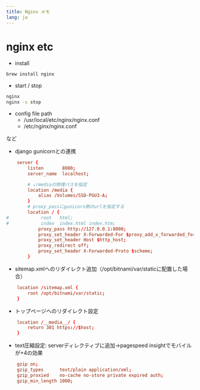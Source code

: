 ```yaml
---
title: Nginx メモ
lang: ja
---
```


# nginx etc

- install

```bash
brew install nginx
```

- start / stop

```bash
nginx
nginx -s stop
```

- config file path
  - /usr/local/etc/nginx/nginx.conf
  - /etc/nginx/nginx.conf

など

- django gunicornとの連携

```conf
    server {
        listen       8080;
        server_name  localhost;

		# ↓/mediaの物理パスを指定
        location /media {
            alias /Volumes/SSD-PGU3-A;
        }
		# proxy_passにgunicorn側のurlを指定する
        location / {
#            root   html;
#            index  index.html index.htm;
            proxy_pass http://127.0.0.1:8000;
            proxy_set_header X-Forwarded-For $proxy_add_x_forwarded_for;
            proxy_set_header Host $http_host;
            proxy_redirect off;
            proxy_set_header X-Forwarded-Proto $scheme;
        }
```

- sitemap.xmlへのリダイレクト追加（/opt/bitnami/var/staticに配置した場合）

```conf
    location /sitemap.xml {
        root /opt/bitnami/var/static;
    }
```
- トップページへのリダイレクト設定

```conf
    location /__media__/ {
        return 301 https://$host;
    }
```

- text圧縮設定:  serverディレクティブに追加→pagespeed insightでモバイルが+4の効果

```conf
    gzip on;
    gzip_types      text/plain application/xml;
    gzip_proxied    no-cache no-store private expired auth;
    gzip_min_length 1000;
```
